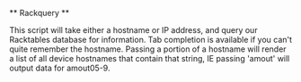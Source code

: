 ** Rackquery **

This script will take either a hostname or IP address, and query our Racktables database for information. Tab completion is available if you can't quite remember the hostname. Passing a portion of a hostname will render a list of all device hostnames that contain that string, IE passing 'amout' will output data for amout05-9.
